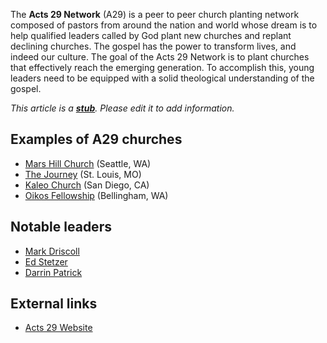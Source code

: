The **Acts 29 Network** (A29) is a peer to peer church planting
network composed of pastors from around the nation and world whose
dream is to help qualified leaders called by God plant new churches
and replant declining churches. The gospel has the power to
transform lives, and indeed our culture. The goal of the Acts 29
Network is to plant churches that effectively reach the emerging
generation. To accomplish this, young leaders need to be equipped
with a solid theological understanding of the gospel.



*This article is a **[stub](http://www.theopedia.com/Category:Theopedia_stubs "Category:Theopedia stubs")**. Please edit it to add information.*
## Examples of A29 churches

-   [Mars Hill Church](http://www.marshillchurch.org) (Seattle, WA)
-   [The Journey](http://www.journeyon.net) (St. Louis, MO)
-   [Kaleo Church](http://www.kaleochurch.com/) (San Diego, CA)
-   [Oikos Fellowship](http://www.oikosfellowship.org/)
    (Bellingham, WA)

## Notable leaders

-   [Mark Driscoll](Mark_Driscoll "Mark Driscoll")
-   [Ed Stetzer](http://blogs.lifeway.com/blog/edstetzer/)
-   [Darrin Patrick](http://www.journeyon.net/darrin-patrick/)

## External links

-   [Acts 29 Website](http://www.acts29network.org)



